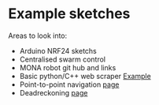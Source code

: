 # Example sketches

Areas to look into:
- Arduino NRF24 sketchs
- Centralised swarm control
- MONA robot git hub and links 
- Basic python/C++ web scraper [Example](https://realpython.com/beautiful-soup-web-scraper-python/)
- Point-to-point navigation [page](mona_mayhem/info/example_sketches/Autonomous_Systems_Lecture_Notes(1).pdf)
- Deadreckoning [page](mona_mayhem/info/example_sketches/Autonomous_Systems_Lecture_Notes(1).pdf)
